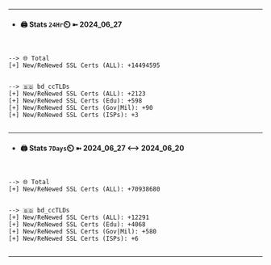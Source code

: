 

---
- #### 🖨️ **Stats** `24Hr`⏲️ ➼ 2024_06_27
```console


--> 🌐 Total
[+] New/ReNewed SSL Certs (ALL): +14494595


--> 🇧🇩 bd_ccTLDs
[+] New/ReNewed SSL Certs (ALL): +2123
[+] New/ReNewed SSL Certs (Edu): +598
[+] New/ReNewed SSL Certs (Gov|Mil): +90
[+] New/ReNewed SSL Certs (ISPs): +3


```

---
- #### 🖨️ **Stats** `7Days`⏲️ ➼ 2024_06_27 <--> 2024_06_20
```console


--> 🌐 Total
[+] New/ReNewed SSL Certs (ALL): +70938680


--> 🇧🇩 bd_ccTLDs
[+] New/ReNewed SSL Certs (ALL): +12291
[+] New/ReNewed SSL Certs (Edu): +4068
[+] New/ReNewed SSL Certs (Gov|Mil): +580
[+] New/ReNewed SSL Certs (ISPs): +6


```

---


